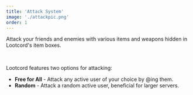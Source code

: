 ```yaml
---
title: 'Attack System'
image: './attackpic.png'
order: 1
---
```


Attack your friends and enemies with various items and weapons hidden in Lootcord's item boxes.

<br>

Lootcord features two options for attacking:

 - **Free for All** - Attack any active user of your choice by @ing them.
 - **Random** - Attack a random active user, beneficial for larger servers.